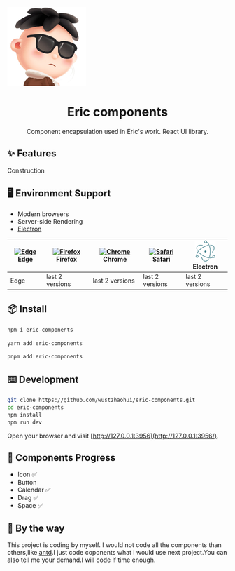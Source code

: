 <img src="./79C31969-626F-4379-91FE-6759913EEEC7.jpeg" alt="Logo" width="180px" />

<center><h1>Eric components</h1></center>	

<center>Component encapsulation used in Eric's work. React UI library.</center>

## ✨ Features
Construction

## 🖥 Environment Support

- Modern browsers
- Server-side Rendering
- [Electron](https://www.electronjs.org/)

| [![Edge](https://raw.githubusercontent.com/alrra/browser-logos/master/src/edge/edge_48x48.png)](http://godban.github.io/browsers-support-badges/) Edge | [![Firefox](https://raw.githubusercontent.com/alrra/browser-logos/master/src/firefox/firefox_48x48.png)](http://godban.github.io/browsers-support-badges/) Firefox | [![Chrome](https://raw.githubusercontent.com/alrra/browser-logos/master/src/chrome/chrome_48x48.png)](http://godban.github.io/browsers-support-badges/) Chrome | [![Safari](https://raw.githubusercontent.com/alrra/browser-logos/master/src/safari/safari_48x48.png)](http://godban.github.io/browsers-support-badges/) Safari | [![Electron](https://raw.githubusercontent.com/alrra/browser-logos/master/src/electron/electron_48x48.png)](http://godban.github.io/browsers-support-badges/) Electron |
| ------------------------------------------------------------ | ------------------------------------------------------------ | ------------------------------------------------------------ | ------------------------------------------------------------ | ------------------------------------------------------------ |
| Edge                                                         | last 2 versions                                              | last 2 versions                                              | last 2 versions                                              | last 2 versions                                              |

## 📦 Install

```sh
npm i eric-components
```

```sh
yarn add eric-components
```

```sh
pnpm add eric-components
```

## ⌨️ Development

```sh
git clone https://github.com/wustzhaohui/eric-components.git
cd eric-components
npm install
npm run dev
```

Open your browser and visit [http://127.0.0.1:3956](http://127.0.0.1:3956/).

## 👣 Components Progress

- Icon ✅
- Button
- Calendar ✅
- Drag ✅
- Space ✅

## 🧐 By the way
This project is coding by myself. I would not code all the components than others,like [antd](https://github.com/ant-design/ant-design?tab=readme-ov-file).I just code coponents what i would use next project.You can also tell me your demand.I will code if time enough.